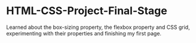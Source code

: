 # HTML-CSS-Project-Final-Stage
Learned about the box-sizing property, the flexbox property and CSS grid, experimenting with their properties and finishing my first page.
